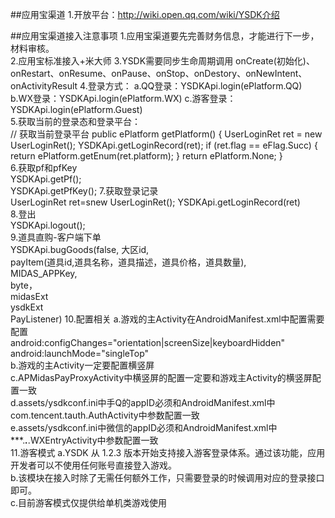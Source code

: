 ##应用宝渠道
	1.开放平台：http://wiki.open.qq.com/wiki/YSDK介绍
	





##应用宝渠道接入注意事项
	1.应用宝渠道要先完善财务信息，才能进行下一步，材料审核。  
	2.应用宝标准接入+米大师
	3.YSDK需要同步生命周期调用	onCreate(初始化)、onRestart、onResume、onPause、onStop、onDestory、onNewIntent、onActivityResult
	4.登录方式：
		a.QQ登录：YSDKApi.login(ePlatform.QQ)  
		b.WX登录：YSDKApi.login(ePlatform.WX)
		c.游客登录：YSDKApi.login(ePlatform.Guest)  
	5.获取当前的登录态和登录平台：  
		// 获取当前登录平台
	    public ePlatform getPlatform() {
	        UserLoginRet ret = new UserLoginRet();
	        YSDKApi.getLoginRecord(ret);
	        if (ret.flag == eFlag.Succ) {
	            return ePlatform.getEnum(ret.platform);
	        }
	        return ePlatform.None;
	    }  
	6.获取pf和pfKey  
		YSDKApi.getPf();  
		YSDKApi.getPfKey();
	7.获取登录记录  
		UserLoginRet ret=snew UserLoginRet();
		YSDKApi.getLoginRecord(ret)  
	8.登出  
		YSDKApi.logout();    
	9.道具直购-客户端下单  
		YSDKApi.bugGoods(false,
						大区id,  
						payItem(道具id,道具名称，道具描述，道具价格，道具数量),  
						MIDAS_APPKey,  
						byte[](商品图片)，	
						midasExt  
						ysdkExt  
						PayListener) 
	10.配置相关 
		a.游戏的主Activity在AndroidManifest.xml中配置需要配置  
		android:configChanges="orientation|screenSize|keyboardHidden"  
		android:launchMode="singleTop"  
		b.游戏的主Activity一定要配置横竖屏  
		c.APMidasPayProxyActivity中横竖屏的配置一定要和游戏主Activity的横竖屏配置一致  
		d.assets/ysdkconf.ini中手Q的appID必须和AndroidManifest.xml中com.tencent.tauth.AuthActivity中参数配置一致  
		e.assets/ysdkconf.ini中微信的appID必须和AndroidManifest.xml中***.***.***.WXEntryActivity中参数配置一致  
	11.游客模式 
		a.YSDK 从 1.2.3 版本开始支持接入游客登录体系。通过该功能，应用开发者可以不使用任何账号直接登入游戏。  
		b.该模块在接入时除了无需任何额外工作，只需要登录的时候调用对应的登录接口即可。  
		c.目前游客模式仅提供给单机类游戏使用
	



